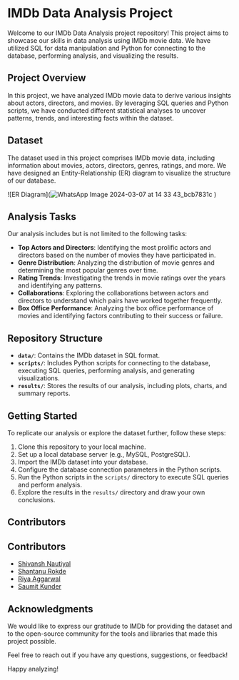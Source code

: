 # IMDb Data Analysis Project

Welcome to our IMDb Data Analysis project repository! This project aims to showcase our skills in data analysis using IMDb movie data. We have utilized SQL for data manipulation and Python for connecting to the database, performing analysis, and visualizing the results.

## Project Overview

In this project, we have analyzed IMDb movie data to derive various insights about actors, directors, and movies. By leveraging SQL queries and Python scripts, we have conducted different statistical analyses to uncover patterns, trends, and interesting facts within the dataset.

## Dataset

The dataset used in this project comprises IMDb movie data, including information about movies, actors, directors, genres, ratings, and more. We have designed an Entity-Relationship (ER) diagram to visualize the structure of our database.

![ER Diagram](![WhatsApp Image 2024-03-07 at 14 33 43_bcb7831c](https://github.com/Shiv162003/SQL_CONEEC/assets/120489897/6c1cd3ed-8fd0-4fc8-957a-4eb302747e39)
)

## Analysis Tasks

Our analysis includes but is not limited to the following tasks:

- **Top Actors and Directors**: Identifying the most prolific actors and directors based on the number of movies they have participated in.
- **Genre Distribution**: Analyzing the distribution of movie genres and determining the most popular genres over time.
- **Rating Trends**: Investigating the trends in movie ratings over the years and identifying any patterns.
- **Collaborations**: Exploring the collaborations between actors and directors to understand which pairs have worked together frequently.
- **Box Office Performance**: Analyzing the box office performance of movies and identifying factors contributing to their success or failure.

## Repository Structure

- **`data/`**: Contains the IMDb dataset in SQL format.
- **`scripts/`**: Includes Python scripts for connecting to the database, executing SQL queries, performing analysis, and generating visualizations.
- **`results/`**: Stores the results of our analysis, including plots, charts, and summary reports.

## Getting Started

To replicate our analysis or explore the dataset further, follow these steps:

1. Clone this repository to your local machine.
2. Set up a local database server (e.g., MySQL, PostgreSQL).
3. Import the IMDb dataset into your database.
4. Configure the database connection parameters in the Python scripts.
5. Run the Python scripts in the `scripts/` directory to execute SQL queries and perform analysis.
6. Explore the results in the `results/` directory and draw your own conclusions.

## Contributors

## Contributors

- [Shivansh Nautiyal](https://github.com/shivansh-nautiyal)
- [Shantanu Rokde](https://github.com/shantanu-rokde)
- [Riya Aggarwal](https://github.com/riya-aggarwal)
- [Saumit Kunder](https://github.com/saumitkunder)


## Acknowledgments

We would like to express our gratitude to IMDb for providing the dataset and to the open-source community for the tools and libraries that made this project possible.

Feel free to reach out if you have any questions, suggestions, or feedback!

Happy analyzing!

